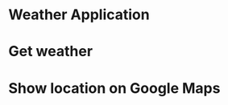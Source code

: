 Weather Application
===================

Get weather
===========

Show location on Google Maps
============================

